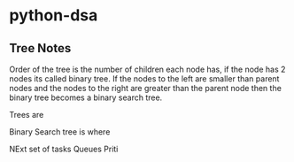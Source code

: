 # python-dsa

## Tree Notes 

Order of the tree is the number of children each node has, if the node has 2 nodes its called binary tree. If the nodes to the left are smaller than parent nodes and the nodes to the right are greater than the parent node then the binary tree becomes a binary search tree. 

Trees are 

Binary Search tree is where

NExt set of tasks 
Queues 
Priti
